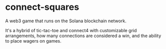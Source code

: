 # connect-squares
A web3 game that runs on the Solana blockchain network.

It's a hybrid of tic-tac-toe and connect4 with customizable grid arrangements, how many connections are considered a win, and the ability to place wagers on games.
